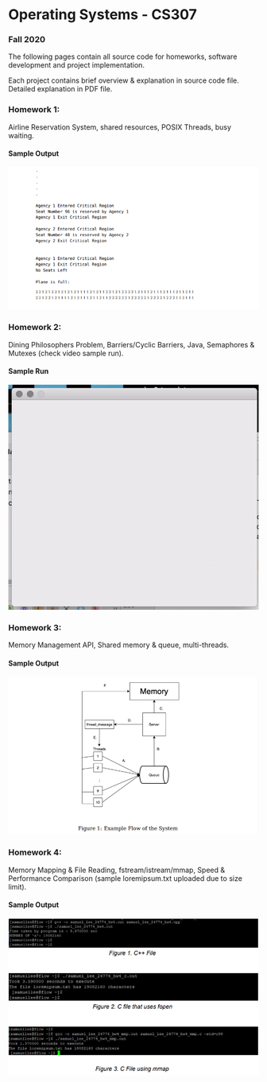 # Operating Systems - CS307 

### Fall 2020

The following pages contain all source code for homeworks, software development and project implementation.

Each project contains brief overview & explanation in source code file. Detailed explanation in PDF file. 

### Homework 1:

Airline Reservation System, shared resources, POSIX Threads, busy waiting. 


#### Sample Output
![](/images/hw1.png)




### Homework 2:

Dining Philosophers Problem, Barriers/Cyclic Barriers, Java, Semaphores & Mutexes (check video sample run). 

#### Sample Run
![](diningPhilosophers.gif)



### Homework 3:

Memory Management API, Shared memory & queue, multi-threads. 

#### Sample Output
![](/images/flow.png)



### Homework 4:

Memory Mapping & File Reading, fstream/istream/mmap, Speed & Performance Comparison (sample loremipsum.txt uploaded due to size limit). 

#### Sample Output
![](/images/sampleRun.png)
